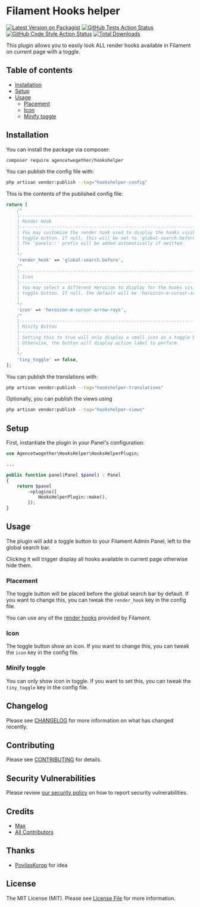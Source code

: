 # Filament Hooks helper

[![Latest Version on Packagist](https://img.shields.io/packagist/v/agencetwogether/hookshelper.svg?style=flat-square)](https://packagist.org/packages/agencetwogether/hookshelper)
[![GitHub Tests Action Status](https://img.shields.io/github/actions/workflow/status/agencetwogether/hookshelper/run-tests.yml?branch=main&label=tests&style=flat-square)](https://github.com/agencetwogether/hookshelper/actions?query=workflow%3Arun-tests+branch%3Amain)
[![GitHub Code Style Action Status](https://img.shields.io/github/actions/workflow/status/agencetwogether/hookshelper/fix-php-code-styling.yml?branch=main&label=code%20style&style=flat-square)](https://github.com/agencetwogether/hookshelper/actions?query=workflow%3A"Fix+PHP+code+styling"+branch%3Amain)
[![Total Downloads](https://img.shields.io/packagist/dt/agencetwogether/hookshelper.svg?style=flat-square)](https://packagist.org/packages/agencetwogether/hookshelper)

This plugin allows you to easily look ALL render hooks available in Filament on current page with a toggle.

## Table of contents

* [Installation](#installation)
* [Setup](#setup)
* [Usage](#usage)
    * [Placement](#placement)
    * [Icon](#icon)
    * [Minify toggle](#minify-toggle)

## Installation

You can install the package via composer:

```bash
composer require agencetwogether/hookshelper
```

You can publish the config file with:

```bash
php artisan vendor:publish --tag="hookshelper-config"
```

This is the contents of the published config file:

```php
return [
    /*
    |--------------------------------------------------------------------------
    | Render Hook
    |--------------------------------------------------------------------------
    | You may customize the render hook used to display the hooks visibility
    | toggle button. If null, this will be set to 'global-search.before'.
    | The 'panels::' prefix will be added automatically if omitted.
    |
    */
    'render_hook' => 'global-search.before',
    /*
    |--------------------------------------------------------------------------
    | Icon
    |--------------------------------------------------------------------------
    | You may select a different Heroicon to display for the hooks visibility
    | toggle button. If null, the default will be 'heroicon-m-cursor-arrow-rays'.
    |
    */
    'icon' => 'heroicon-m-cursor-arrow-rays',
    /*
    |--------------------------------------------------------------------------
    | Minify Button
    |--------------------------------------------------------------------------
    | Setting this to true will only display a small icon as a toggle button.
    | Otherwise, the button will display action label to perform.
    |
    */
    'tiny_toggle' => false,
];
```

You can publish the translations with:

```bash
php artisan vendor:publish --tag="hookshelper-translations"
```

Optionally, you can publish the views using

```bash
php artisan vendor:publish --tag="hookshelper-views"
```

## Setup

First, instantiate the plugin in your Panel's configuration:

```php
use Agencetwogether\HooksHelper\HooksHelperPlugin;

...

public function panel(Panel $panel) : Panel
{
    return $panel
        ->plugins([
            HooksHelperPlugin::make(),
        ]);
}
```

## Usage

The plugin will add a toggle button to your Filament Admin Panel, left to the global search bar.

Clicking it will trigger display all hooks available in current page otherwise hide them.

### Placement

The toggle button will be placed before the global search bar by default. If you want to change this, you can tweak the
`render_hook` key in the config file.

You can use any of the [render hooks](https://filamentphp.com/docs/3.x/support/render-hooks#available-render-hooks)
provided by Filament.

### Icon

The toggle button show an icon. If you want to change this, you can tweak the `icon` key in the config file.

### Minify toggle

You can only show icon in toggle. If you want to set this, you can tweak the `tiny_toggle` key in the config file.

## Changelog

Please see [CHANGELOG](CHANGELOG.md) for more information on what has changed recently.

## Contributing

Please see [CONTRIBUTING](.github/CONTRIBUTING.md) for details.

## Security Vulnerabilities

Please review [our security policy](../../security/policy) on how to report security vulnerabilities.

## Credits

- [Max](https://github.com/agencetwogether)
- [All Contributors](../../contributors)

## Thanks

- [PovilasKorop](https://github.com/povilaskorop) for idea

## License

The MIT License (MIT). Please see [License File](LICENSE.md) for more information.
